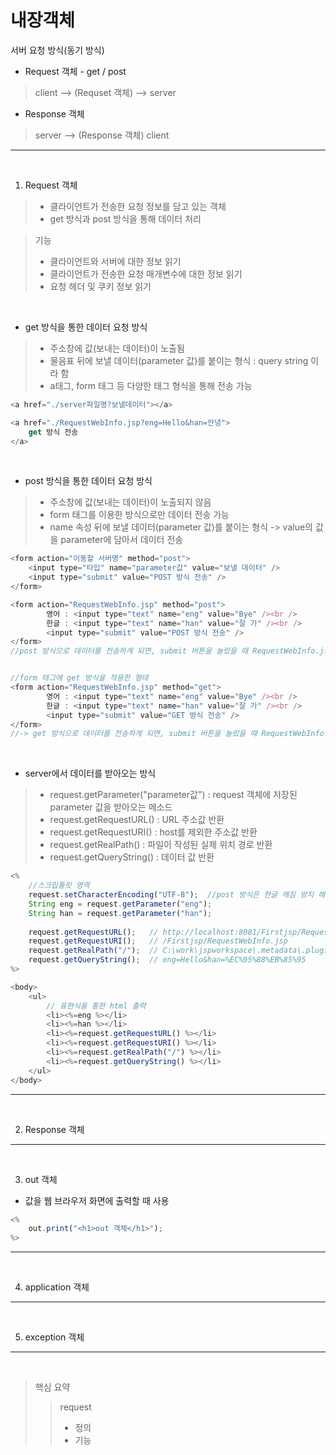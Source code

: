 내장객체
===
서버 요청 방식(동기 방식)
- Request 객체 - get / post
> client --> (Requset 객체) --> server

- Response 객체
> server --> (Response 객체) client

***
<br>

1. Request 객체
> - 클라이언트가 전송한 요청 정보를 담고 있는 객체
> - get 방식과 post 방식을 통해 데이터 처리

> 기능
> - 클라이언트와 서버에 대한 정보 읽기
> - 클라이언트가 전송한 요청 매개변수에 대한 정보 읽기
> - 요청 헤더 및 쿠키 정보 읽기

<br>

- get 방식을 통한 데이터 요청 방식
> - 주소창에 값(보내는 데이터)이 노출됨    
> - 물음표 뒤에 보낼 데이터(parameter 값)를 붙이는 형식 : query string 이라 함
> - a태그, form 태그 등 다양한 태그 형식을 통해 전송 가능
```js
<a href="./server파일명?보낼데이터"></a>

<a href="./RequestWebInfo.jsp?eng=Hello&han=안녕">
    get 방식 전송
</a>
```

<br>

- post 방식을 통한 데이터 요청 방식
> - 주소창에 값(보내는 데이터)이 노출되지 않음
> - form 태그를 이용한 방식으로만 데이터 전송 가능
> - name 속성 뒤에 보낼 데이터(parameter 값)를 붙이는 형식 -> value의 값을 parameter에 담아서 데이터 전송
```js
<form action="이동할 서버명" method="post">
    <input type="타입" name="parameter값" value="보낼 데이터" />
    <input type="submit" value="POST 방식 전송" />
</form>

<form action="RequestWebInfo.jsp" method="post">  
		영어 : <input type="text" name="eng" value="Bye" /><br />  
		한글 : <input type="text" name="han" value="잘 가" /><br />
		<input type="submit" value="POST 방식 전송" />
</form>
//post 방식으로 데이터를 전송하게 되면, submit 버튼을 눌렀을 때 RequestWebInfo.jsp 파일로 넘어가면서 주소창에 http://localhost:8081/Firstjsp/RequestWebInfo.jsp 만 표시되고 보내는 데이터는 노출되지 않는다.


//form 태그에 get 방식을 적용한 형태
<form action="RequestWebInfo.jsp" method="get">  
		영어 : <input type="text" name="eng" value="Bye" /><br />  
		한글 : <input type="text" name="han" value="잘 가" /><br />
		<input type="submit" value="GET 방식 전송" />
</form>
//-> get 방식으로 데이터를 전송하게 되면, submit 버튼을 눌렀을 때 RequestWebInfo.jsp 파일로 넘어가면서 주소창에 http://localhost:8081/Firstjsp/RequestWebInfo.jsp?eng=Hello&han=%EC%95%88%EB%85%95 이렇게 표시되고 보내는 데이터인 eng=Bye&han=잘+가 까지 노출된다.
```
<br>

- server에서 데이터를 받아오는 방식
> - request.getParameter("parameter값") : request 객체에 저장된 parameter 값을 받아오는 메소드
> - request.getRequestURL() : URL 주소값 반환
> - request.getRequestURI() : host를 제외한 주소값 반환
> - request.getRealPath() : 파일이 작성된 실제 위치 경로 반환
> - request.getQueryString() : 데이터 값 반환

```js
<%
	//스크립틀릿 영역
	request.setCharacterEncoding("UTF-8");  //post 방식은 한글 깨짐 방지 해줘야함
	String eng = request.getParameter("eng");
	String han = request.getParameter("han");
	
	request.getRequestURL();   // http://localhost:8081/Firstjsp/RequestWebInfo.jsp
	request.getRequestURI();   // /Firstjsp/RequestWebInfo.jsp
	request.getRealPath("/");  // C:\work\jspworkspace\.metadata\.plugins\org.eclipse.wst.server.core\tmp0\wtpwebapps\Firstjsp\
	request.getQueryString();  // eng=Hello&han=%EC%95%88%EB%85%95
%>

<body>
	<ul>
		// 표현식을 통한 html 출력
		<li><%=eng %></li>
		<li><%=han %></li>
		<li><%=request.getRequestURL() %></li>
		<li><%=request.getRequestURI() %></li>
		<li><%=request.getRealPath("/") %></li>
		<li><%=request.getQueryString() %></li>
	</ul>
</body>
```

***
<br>

2. Response 객체

***
<br>

3. out 객체
- 값을 웹 브라우저 화면에 출력할 때 사용

```js
<%
	out.print("<h1>out 객체</h1>");
%>
```

***
<br>

4. application 객체

***
<br>

5. exception 객체

***
<br>



> 핵심 요약
>> request
>> - 정의
>> - 기능